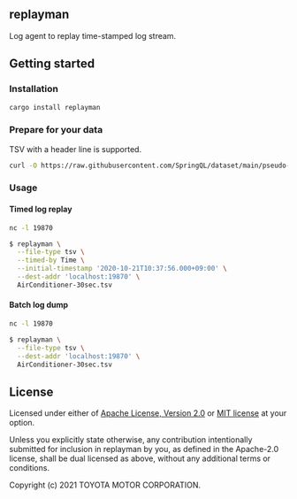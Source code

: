 ## replayman

Log agent to replay time-stamped log stream.

## Getting started

### Installation

```bash
cargo install replayman
```

### Prepare for your data

TSV with a header line is supported.

```bash
curl -O https://raw.githubusercontent.com/SpringQL/dataset/main/pseudo-in-vehicle/AirConditioner-30sec.tsv
```

### Usage

#### Timed log replay

```bash
nc -l 19870
```

```bash
$ replayman \
  --file-type tsv \
  --timed-by Time \
  --initial-timestamp '2020-10-21T10:37:56.000+09:00' \
  --dest-addr 'localhost:19870' \
  AirConditioner-30sec.tsv
```

#### Batch log dump

```bash
nc -l 19870
```

```bash
$ replayman \
  --file-type tsv \
  --dest-addr 'localhost:19870' \
  AirConditioner-30sec.tsv
```

## License

Licensed under either of [Apache License, Version 2.0](LICENSE-APACHE) or [MIT license](LICENSE-MIT) at your option.

Unless you explicitly state otherwise, any contribution intentionally submitted
for inclusion in replayman by you, as defined in the Apache-2.0 license, shall be
dual licensed as above, without any additional terms or conditions.

Copyright (c) 2021 TOYOTA MOTOR CORPORATION.
